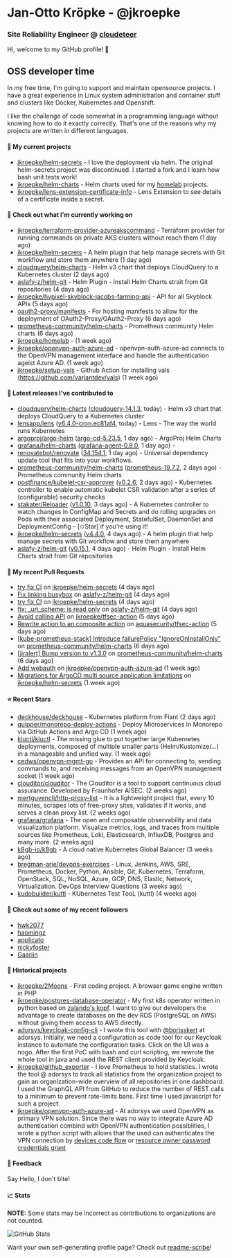# Jan-Otto Kröpke - @jkroepke
### Site Reliability Engineer @ [cloudeteer](https://cloudeteer.de/)

Hi, welcome to my GitHub profile! 👋

## OSS developer time
In my free time, I'm going to support and maintain opensource projects. I have a great experience in Linux system administration and container stuff and clusters like Docker, Kubernetes and Openshift.

I like the challenge of code somewhat in a programming language without knowing how to do it exactly correctly. That's one of the reasons why my projects are written in different languages.

#### 🌱 My current projects
- [jkroepke/helm-secrets](https://github.com/jkroepke/helm-secrets) - I love the deployment via helm. The original helm-secrets project was discontinued. I started a fork and I learn how bash unit tests work!
- [jkroepke/helm-charts](https://github.com/jkroepke/helm-charts) - Helm charts used for my [homelab](https://github.com/jkroepke/homelab) projects.
- [jkroepke/lens-extension-certificate-info](https://github.com/jkroepke/lens-extension-certificate-info) - Lens Extension to see details of a certificate inside a secret.

#### 👷 Check out what I'm currently working on

- [jkroepke/terraform-provider-azureakscommand](https://github.com/jkroepke/terraform-provider-azureakscommand) - Terraform provider for running commands on private AKS clusters without reach them (1 day ago)
- [jkroepke/helm-secrets](https://github.com/jkroepke/helm-secrets) - A helm plugin that help manage secrets with Git workflow and store them anywhere (1 day ago)
- [cloudquery/helm-charts](https://github.com/cloudquery/helm-charts) - Helm v3 chart that deploys CloudQuery to a Kubernetes cluster (2 days ago)
- [aslafy-z/helm-git](https://github.com/aslafy-z/helm-git) - Helm Plugin - Install Helm Charts strait from Git repositories (4 days ago)
- [jkroepke/hypixel-skyblock-jacobs-farming-api](https://github.com/jkroepke/hypixel-skyblock-jacobs-farming-api) - API for all Skyblock APIs (5 days ago)
- [oauth2-proxy/manifests](https://github.com/oauth2-proxy/manifests) - For hosting manifests to allow for the deployment of OAuth2-Proxy/OAuth2-Proxy (6 days ago)
- [prometheus-community/helm-charts](https://github.com/prometheus-community/helm-charts) - Prometheus community Helm charts (6 days ago)
- [jkroepke/homelab](https://github.com/jkroepke/homelab) -  (1 week ago)
- [jkroepke/openvpn-auth-azure-ad](https://github.com/jkroepke/openvpn-auth-azure-ad) - openvpn-auth-azure-ad connects to the OpenVPN management interface and handle the authentication ageist Azure AD. (1 week ago)
- [jkroepke/setup-vals](https://github.com/jkroepke/setup-vals) - Github Action for installing vals (https://github.com/variantdev/vals) (1 week ago)

#### 🔭 Latest releases I've contributed to

- [cloudquery/helm-charts](https://github.com/cloudquery/helm-charts) ([cloudquery-14.1.3](https://github.com/cloudquery/helm-charts/releases/tag/cloudquery-14.1.3), today) - Helm v3 chart that deploys CloudQuery to a Kubernetes cluster
- [lensapp/lens](https://github.com/lensapp/lens) ([v6.4.0-cron.ec81af4](https://github.com/lensapp/lens/releases/tag/v6.4.0-cron.ec81af4), today) - Lens - The way the world runs Kubernetes
- [argoproj/argo-helm](https://github.com/argoproj/argo-helm) ([argo-cd-5.23.5](https://github.com/argoproj/argo-helm/releases/tag/argo-cd-5.23.5), 1 day ago) - ArgoProj Helm Charts
- [grafana/helm-charts](https://github.com/grafana/helm-charts) ([grafana-agent-0.8.0](https://github.com/grafana/helm-charts/releases/tag/grafana-agent-0.8.0), 1 day ago) - 
- [renovatebot/renovate](https://github.com/renovatebot/renovate) ([34.154.1](https://github.com/renovatebot/renovate/releases/tag/34.154.1), 1 day ago) - Universal dependency update tool that fits into your workflows.
- [prometheus-community/helm-charts](https://github.com/prometheus-community/helm-charts) ([prometheus-19.7.2](https://github.com/prometheus-community/helm-charts/releases/tag/prometheus-19.7.2), 2 days ago) - Prometheus community Helm charts
- [postfinance/kubelet-csr-approver](https://github.com/postfinance/kubelet-csr-approver) ([v0.2.6](https://github.com/postfinance/kubelet-csr-approver/releases/tag/v0.2.6), 2 days ago) - Kubernetes controller to enable automatic kubelet CSR validation after a series of (configurable) security checks
- [stakater/Reloader](https://github.com/stakater/Reloader) ([v1.0.10](https://github.com/stakater/Reloader/releases/tag/v1.0.10), 3 days ago) - A Kubernetes controller to watch changes in ConfigMap and Secrets and do rolling upgrades on Pods with their associated Deployment, StatefulSet, DaemonSet and DeploymentConfig – [✩Star] if you&#39;re using it!
- [jkroepke/helm-secrets](https://github.com/jkroepke/helm-secrets) ([v4.4.0](https://github.com/jkroepke/helm-secrets/releases/tag/v4.4.0), 4 days ago) - A helm plugin that help manage secrets with Git workflow and store them anywhere
- [aslafy-z/helm-git](https://github.com/aslafy-z/helm-git) ([v0.15.1](https://github.com/aslafy-z/helm-git/releases/tag/v0.15.1), 4 days ago) - Helm Plugin - Install Helm Charts strait from Git repositories

#### 🔨 My recent Pull Requests

- [try fix CI](https://github.com/jkroepke/helm-secrets/pull/344) on [jkroepke/helm-secrets](https://github.com/jkroepke/helm-secrets) (4 days ago)
- [Fix linking busybox](https://github.com/aslafy-z/helm-git/pull/251) on [aslafy-z/helm-git](https://github.com/aslafy-z/helm-git) (4 days ago)
- [try fix CI](https://github.com/jkroepke/helm-secrets/pull/343) on [jkroepke/helm-secrets](https://github.com/jkroepke/helm-secrets) (4 days ago)
- [fix: _uri_scheme: is read only](https://github.com/aslafy-z/helm-git/pull/248) on [aslafy-z/helm-git](https://github.com/aslafy-z/helm-git) (4 days ago)
- [Avoid calling API](https://github.com/jkroepke/tfsec-action/pull/1) on [jkroepke/tfsec-action](https://github.com/jkroepke/tfsec-action) (5 days ago)
- [Rewrite action to an composite action](https://github.com/aquasecurity/tfsec-action/pull/11) on [aquasecurity/tfsec-action](https://github.com/aquasecurity/tfsec-action) (5 days ago)
- [[kube-prometheus-stack] Introduce failurePolicy &#34;IgnoreOnInstallOnly&#34;](https://github.com/prometheus-community/helm-charts/pull/3066) on [prometheus-community/helm-charts](https://github.com/prometheus-community/helm-charts) (6 days ago)
- [[jiralert] Bump version to v1.3.0](https://github.com/prometheus-community/helm-charts/pull/3065) on [prometheus-community/helm-charts](https://github.com/prometheus-community/helm-charts) (6 days ago)
- [Add webauth](https://github.com/jkroepke/openvpn-auth-azure-ad/pull/24) on [jkroepke/openvpn-auth-azure-ad](https://github.com/jkroepke/openvpn-auth-azure-ad) (1 week ago)
- [Migrations for ArgoCD multi source application limitations](https://github.com/jkroepke/helm-secrets/pull/340) on [jkroepke/helm-secrets](https://github.com/jkroepke/helm-secrets) (1 week ago)

#### ⭐ Recent Stars

- [deckhouse/deckhouse](https://github.com/deckhouse/deckhouse) - Kubernetes platform from Flant (2 days ago)
- [quipper/monorepo-deploy-actions](https://github.com/quipper/monorepo-deploy-actions) - Deploy Microservices in Monorepo via GitHub Actions and Argo CD (1 week ago)
- [kluctl/kluctl](https://github.com/kluctl/kluctl) - The missing glue to put together large Kubernetes deployments, composed of multiple smaller parts (Helm/Kustomize/...)  in a manageable and unified way. (1 week ago)
- [cedws/openvpn-mgmt-go](https://github.com/cedws/openvpn-mgmt-go) - Provides an API for connecting to, sending commands to, and receiving messages from an OpenVPN management socket (1 week ago)
- [clouditor/clouditor](https://github.com/clouditor/clouditor) - The Clouditor is a tool to support continuous cloud assurance. Developed by Fraunhofer AISEC. (2 weeks ago)
- [mertguvencli/http-proxy-list](https://github.com/mertguvencli/http-proxy-list) - It is a lightweight project that, every 10 minutes, scrapes lots of free-proxy sites, validates if it works, and serves a clean proxy list. (2 weeks ago)
- [grafana/grafana](https://github.com/grafana/grafana) - The open and composable observability and data visualization platform. Visualize metrics, logs, and traces from multiple sources like Prometheus, Loki, Elasticsearch, InfluxDB, Postgres and many more.  (2 weeks ago)
- [k8gb-io/k8gb](https://github.com/k8gb-io/k8gb) - A cloud native Kubernetes Global Balancer (3 weeks ago)
- [bregman-arie/devops-exercises](https://github.com/bregman-arie/devops-exercises) - Linux, Jenkins, AWS, SRE, Prometheus, Docker, Python, Ansible, Git, Kubernetes, Terraform, OpenStack, SQL, NoSQL, Azure, GCP, DNS, Elastic, Network, Virtualization. DevOps Interview Questions (3 weeks ago)
- [kudobuilder/kuttl](https://github.com/kudobuilder/kuttl) - KUbernetes Test TooL (kuttl) (4 weeks ago)

#### 👯 Check out some of my recent followers

- [hwk2077](https://github.com/hwk2077)
- [haomingz](https://github.com/haomingz)
- [applicato](https://github.com/applicato)
- [nickyfoster](https://github.com/nickyfoster)
- [Gaariin](https://github.com/Gaariin)

#### 📜 Historical projects
- [jkroepke/2Moons](https://github.com/jkroepke/2Moons) - First coding project. A browser game engine written in PHP
- [jkroepke/postgres-database-operator](https://github.com/jkroepke/postgres-database-operator) - My first k8s operator written in python based on [zalando's kopf](https://github.com/zalando-incubator/kopf). I want to give our developers the advantage to create databases on the dev RDS (PostgreSQL on AWS) without giving them access to AWS directly.
- [adorsys/keycloak-config-cli](https://github.com/adorsys/keycloak-config-cli) - I wrote this tool with [@borisskert](https://github.com/borisskert) at adorsys. Initially, we need a configuration as code tool for our Keycloak instance to automate the configuration tasks. Click on the UI was a nogo. After the first PoC with bash and curl scripting, we rewrote the whole tool in java and used the REST client provided by Keycloak.
- [jkroepke/github_exporter](https://github.com/jkroepke/github_exporter) - I love Prometheus to hold statistics. I wrote the tool @ adorsys to track all statistics from the organization project to gain an organization-wide overview of all repositories in one dashboard. I used the GraphQL API from GitHub to reduce the number of REST calls to a minimum to prevent rate-limits bans. First time I used javascript for such a project.
- [jkroepke/openvpn-auth-azure-ad](https://github.com/jkroepke/openvpn-auth-azure-ad) - At adorsys we used OpenVPN as primary VPN solution. Since there was no way to integrate Azure AD authentication combind with OpenVPN authentication possiblities, I wrote a python script with allows that the used can authenticates the VPN connection by [devices code flow](https://docs.microsoft.com/en-us/azure/active-directory/develop/v2-oauth2-device-code) or [resource owner password credentials grant](https://docs.microsoft.com/en-us/azure/active-directory/develop/v2-oauth-ropc)

#### 💬 Feedback

Say Hello, I don't bite!

#### 📈 Stats

**NOTE:** Some stats may be incorrect as contributions to organizations
are not counted.

![GitHub Stats](https://github-readme-stats.vercel.app/api?username=jkroepke&count_private=false&theme=tokyonight&show_icons=true)

Want your own self-generating profile page? Check out [readme-scribe](https://github.com/muesli/readme-scribe)!
